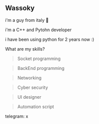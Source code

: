 ## Wassoky 

i'm a guy from italy 🍕

i'm a C++ and Pytohn developer

i have been using python for 2 years now :)

What are my skills?

> Socket programming

> BackEnd programming

> Networking

> Cyber security

> UI designer

> Automation script


telegram: x

